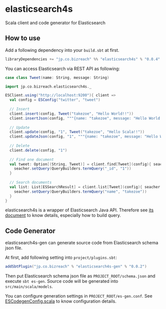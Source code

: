 elasticsearch4s
===============

Scala client and code generator for Elasticsearch

## How to use

Add a following dependency into your `build.sbt` at first.

```scala
libraryDependencies += "jp.co.bizreach" %% "elasticsearch4s" % "0.0.4"
```

You can access Elasticsearch via REST API as following:

```scala
case class Tweet(name: String, message: String)

import jp.co.bizreach.elasticsearch4s._

ESClient.using("http://localhost:9200"){ client =>
  val config = ESConfig("twitter", "tweet")
  
  // Insert
  client.insert(config, Tweet("takezoe", "Hello World!!"))
  client.insertJson(config, """{name: "takezoe", message: "Hello World!!"}""")
  
  // Update
  client.update(config, "1", Tweet("takezoe", "Hello Scala!!"))
  client.updateJson(config, "1", """{name: "takezoe", message: "Hello World!!"}""")
  
  // Delete
  client.delete(config, "1")
  
  // Find one document
  val tweet: Option[(String, Tweet)] = client.find[Tweet](config){ seacher =>
    seacher.setQuery(QueryBuilders.termQuery("_id", "1"))
  }
  
  // Search documents
  val list: List[ESSearchResult] = client.list[Tweet](config){ seacher =>
    seacher.setQuery(QueryBuilders.termQuery("name", "takezoe"))
  }
}
```

elasticsearch4s is a wrapper of Elasticsearch Java API. Therefore see [its document]( http://www.elasticsearch.org/guide/en/elasticsearch/client/java-api/current/) to know details, especially how to build query.

## Code Generator

elasticsearch4s-gen can generate source code from Elasticsearch schema json file.

At first, add following setting into `project/plugins.sbt`:

```scala
addSbtPlugin("jp.co.bizreach" % "elasticsearch4s-gen" % "0.0.2")
```

Then put Elasticsearch schema json file as `PROJECT_ROOT/schema.json` and execute `sbt es-gen`. Source code will be generated into `src/main/scala/models`.

You can configure generation settings in `PROJECT_ROOT/es-gen.conf`. See [ESCodegenConfig.scala](https://github.com/bizreach/elasticsearch4s/blob/master/elasticsearch4s-gen/src/main/scala/jp/co/bizreach/elasticsearch4s/generator/ESCodegenConfig.scala) to know configuration details.
